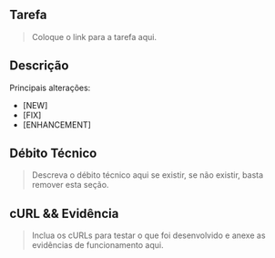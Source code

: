 ## Tarefa
> Coloque o link para a tarefa aqui.

## Descrição

Principais alterações: 

- [NEW] 
- [FIX] 
- [ENHANCEMENT] 

## Débito Técnico
> Descreva o débito técnico aqui se existir, se não existir, basta remover esta seção.

## cURL && Evidência
> Inclua os cURLs para testar o que foi desenvolvido e anexe as evidências de funcionamento aqui.